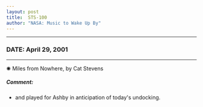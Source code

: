 ```yaml
---
layout: post
title:  STS-100
author: "NASA: Music to Wake Up By"
---
```


----
### DATE: April 29, 2001
----
✺ Miles from Nowhere, by Cat Stevens

##### Comment:
* and played for Ashby in anticipation of today's undocking.
